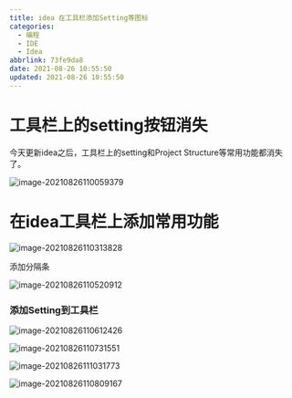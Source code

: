 ```yaml
---
title: idea 在工具栏添加Setting等图标
categories:
  - 编程
  - IDE
  - Idea
abbrlink: 73fe9da8
date: 2021-08-26 10:55:50
updated: 2021-08-26 10:55:50
---
```

# 工具栏上的setting按钮消失
今天更新idea之后，工具栏上的setting和Project Structure等常用功能都消失了。

![image-20210826110059379](https://gitee.com/XiaoLan223/images/raw/master/Blog/Sum/20210826110107.png)

# 在idea工具栏上添加常用功能

![image-20210826110313828](https://gitee.com/XiaoLan223/images/raw/master/Blog/Sum/20210826110314.png)

添加分隔条

![image-20210826110520912](https://gitee.com/XiaoLan223/images/raw/master/Blog/Sum/20210826110521.png)

### 添加Setting到工具栏

![image-20210826110612426](https://gitee.com/XiaoLan223/images/raw/master/Blog/Sum/20210826110612.png)

![image-20210826110731551](https://gitee.com/XiaoLan223/images/raw/master/Blog/Sum/20210826110731.png)

![image-20210826111031773](https://gitee.com/XiaoLan223/images/raw/master/Blog/Sum/20210826111031.png)

![image-20210826110809167](https://gitee.com/XiaoLan223/images/raw/master/Blog/Sum/20210826110809.png)
